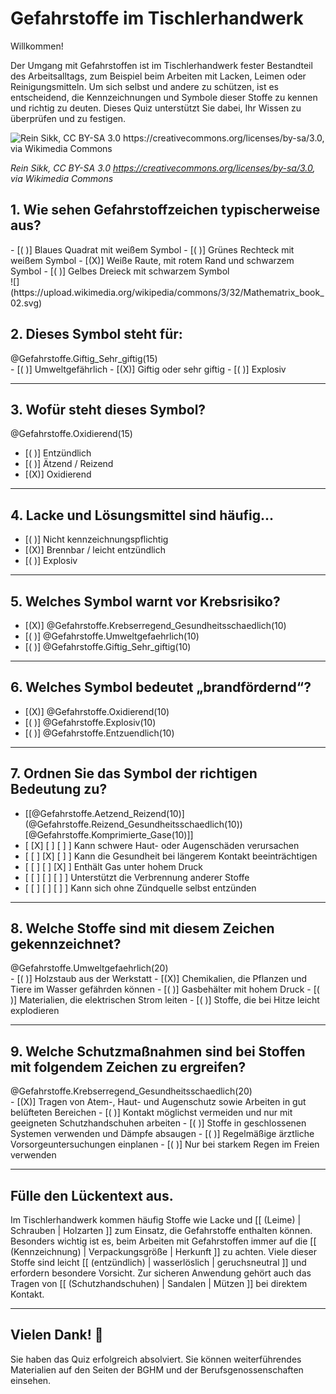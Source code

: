 <!--
author: Volker Göhler
email: volker.goehler@informatik.tu-freiberg
version: 0.0.2
language: de
narrator: Deutsch Female
date: 2025-06-27
logo: https://raw.githubusercontent.com/Ifi-DiAgnostiK-Project/LiaScript-Courses/refs/heads/main/img/Logo_234px.png
icon: https://raw.githubusercontent.com/Ifi-DiAgnostiK-Project/LiaScript-Courses/refs/heads/main/img/Logo_234px.png

import: https://raw.githubusercontent.com/Ifi-DiAgnostiK-Project/Piktogramme/refs/heads/main/makros.md
import: https://raw.githubusercontent.com/Ifi-DiAgnostiK-Project/LiaScript_DragAndDrop_Template/refs/heads/main/README.md
import: https://raw.githubusercontent.com/Ifi-DiAgnostiK-Project/LiaScript_ImageQuiz/refs/heads/main/README.md

tags:
    - tischler
    - gefahrstoffe

@style
.flex-container {
    display: flex;[](https://liascript.github.io/LiveEditor/liascript/index.html?#5)
    flex-wrap: wrap; /* Allows the items to wrap as needed */
    align-items: stretch;
    gap: 20px; /* Adds both horizontal and vertical spacing between items */
}

.flex-child { 
    flex: 1;
    margin-right: 20px; /* Adds space between the columns */
}

@media (max-width: 600px) {
    .flex-child {
        flex: 100%; /* Makes the child divs take up the full width on slim devices */
        margin-right: 0; /* Removes the right margin */
    }
}
@end

-->

# Gefahrstoffe im Tischlerhandwerk

Willkommen!

Der Umgang mit Gefahrstoffen ist im Tischlerhandwerk fester Bestandteil des Arbeitsalltags, zum Beispiel beim Arbeiten mit Lacken, Leimen oder Reinigungsmitteln. Um sich selbst und andere zu schützen, ist es entscheidend, die Kennzeichnungen und Symbole dieser Stoffe zu kennen und richtig zu deuten. Dieses Quiz unterstützt Sie dabei, Ihr Wissen zu überprüfen und zu festigen.

![Rein Sikk, CC BY-SA 3.0 <https://creativecommons.org/licenses/by-sa/3.0>, via Wikimedia Commons](https://upload.wikimedia.org/wikipedia/commons/c/c4/Aru_Grupp_02.jpg)

_Rein Sikk, CC BY-SA 3.0 <https://creativecommons.org/licenses/by-sa/3.0>, via Wikimedia Commons_<!--style="font-size:x-small;"-->

## 1. Wie sehen Gefahrstoffzeichen typischerweise aus?

<section class="flex-container">
<div class="flex-child">
<!-- data-randomize -->
- [( )] Blaues Quadrat mit weißem Symbol
- [( )] Grünes Rechteck mit weißem Symbol
- [(X)] Weiße Raute, mit rotem Rand und schwarzem Symbol
- [( )] Gelbes Dreieck mit schwarzem Symbol 
</div>
<!--class="flex-child"-->
![](https://upload.wikimedia.org/wikipedia/commons/3/32/Mathematrix_book_02.svg)

</section>

## 2. Dieses Symbol steht für:

<section class="flex-container">
<div class="flex-child">
@Gefahrstoffe.Giftig_Sehr_giftig(15)
</div>
<div class="flex-child">
<!-- data-randomize -->
- [( )] Umweltgefährlich
- [(X)] Giftig oder sehr giftig
- [( )] Explosiv
</div>
</section>

---

## 3. Wofür steht dieses Symbol?

<section class="flex-container">
<div class="flex-child">
@Gefahrstoffe.Oxidierend(15)
</div>
<div class="flex-child">

<!-- data-randomize -->
- [( )] Entzündlich
- [( )] Ätzend / Reizend
- [(X)] Oxidierend
</div>
</section>

---

## 4. Lacke und Lösungsmittel sind häufig...

<!-- data-randomize -->
- [( )] Nicht kennzeichnungspflichtig
- [(X)] Brennbar / leicht entzündlich
- [( )] Explosiv

---

## 5. Welches Symbol warnt vor Krebsrisiko?

<!-- data-randomize -->
- [(X)] @Gefahrstoffe.Krebserregend_Gesundheitsschaedlich(10)
- [( )] @Gefahrstoffe.Umweltgefaehrlich(10)
- [( )] @Gefahrstoffe.Giftig_Sehr_giftig(10)

---

## 6. Welches Symbol bedeutet „brandfördernd“?

<!-- data-randomize -->
- [(X)] @Gefahrstoffe.Oxidierend(10)
- [( )] @Gefahrstoffe.Explosiv(10)
- [( )] @Gefahrstoffe.Entzuendlich(10)

---

## 7. Ordnen Sie das Symbol der richtigen Bedeutung zu?

<!-- data-randomize -->
- [[@Gefahrstoffe.Aetzend_Reizend(10)] (@Gefahrstoffe.Reizend_Gesundheitsschaedlich(10)) [@Gefahrstoffe.Komprimierte_Gase(10)]]
- [    [X]           [ ]             [ ]     ]  Kann schwere Haut- oder Augenschäden verursachen
- [    [ ]           [X]             [ ]     ]  Kann die Gesundheit bei längerem Kontakt beeinträchtigen
- [    [ ]           [ ]             [X]     ]  Enthält Gas unter hohem Druck
- [    [ ]           [ ]             [ ]     ]  Unterstützt die Verbrennung anderer Stoffe  <!-- absichtlich falsch -->
- [    [ ]           [ ]             [ ]     ]  Kann sich ohne Zündquelle selbst entzünden  <!-- absichtlich falsch -->

---

## 8. Welche Stoffe sind mit diesem Zeichen gekennzeichnet?

<section class="flex-container">
<div class="flex-child">
@Gefahrstoffe.Umweltgefaehrlich(20)
</div>
<div class="flex-child">
<!-- data-randomize -->
- [( )] Holzstaub aus der Werkstatt
- [(X)] Chemikalien, die Pflanzen und Tiere im Wasser gefährden können
- [( )] Gasbehälter mit hohem Druck
- [( )] Materialien, die elektrischen Strom leiten
- [( )] Stoffe, die bei Hitze leicht explodieren
</div>
</section>


---

## 9. Welche Schutzmaßnahmen sind bei Stoffen mit folgendem Zeichen zu ergreifen?
<section class="flex-container">
<div class="flex-child">
@Gefahrstoffe.Krebserregend_Gesundheitsschaedlich(20)
</div>
<div class="flex-child">
<!-- data-randomize -->
- [(X)] Tragen von Atem-, Haut- und Augenschutz sowie Arbeiten in gut belüfteten Bereichen
- [( )] Kontakt möglichst vermeiden und nur mit geeigneten Schutzhandschuhen arbeiten
- [( )] Stoffe in geschlossenen Systemen verwenden und Dämpfe absaugen
- [( )] Regelmäßige ärztliche Vorsorgeuntersuchungen einplanen
- [( )] Nur bei starkem Regen im Freien verwenden  <!-- weit weg von der richtigen Antwort -->
</div>
</section>

---

## Fülle den Lückentext aus.

<!-- data-randomize -->
Im Tischlerhandwerk kommen häufig Stoffe wie Lacke und [[ (Leime) | Schrauben | Holzarten ]] zum Einsatz, die Gefahrstoffe enthalten können.
Besonders wichtig ist es, beim Arbeiten mit Gefahrstoffen immer auf die [[ (Kennzeichnung) | Verpackungsgröße | Herkunft ]] zu achten.
Viele dieser Stoffe sind leicht [[ (entzündlich) | wasserlöslich | geruchsneutral ]] und erfordern besondere Vorsicht.
Zur sicheren Anwendung gehört auch das Tragen von [[ (Schutzhandschuhen) | Sandalen | Mützen ]] bei direktem Kontakt.

---

## Vielen Dank! 👐

Sie haben das Quiz erfolgreich absolviert. Sie können weiterführendes Materialien auf den Seiten der BGHM und der Berufsgenossenschaften einsehen.

